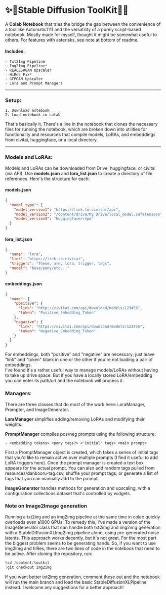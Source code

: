 # ✨🔮Stable Diffusion ToolKit🔮✨


A **Colab Notebook** that tries the bridge the gap between the convenience of a tool like Automatic1111 and the versatility of a purely script-based notebook. Mostly made for myself, thought it might be somewhat useful to others. For features with asterisks, see note at bottom of readme.

#### Includes:
	- Txt2Img Pipeline
	- Img2Img Pipeline* 
	- REALESRGAN Upscaler
	- HiRes Fix*
	- GFPGAN Upscaler
	- Lora and Prompt Managers
---

### Setup:

	1. Download notebook
	2. Load notebook in colab

That's basically it. There's a line in the notebook that clones the necessary files for running the notebook, which are broken down into utilities for functionality and resources that compile models, LoRAs, and embeddings from civitai, huggingface, or a local directory. 

---

### Models and LoRAs:

Models and LoRAs can be downloaded from Drive, huggingface, or civitai (via API). Use **models.json** and **lora_list.json** to create a directory of file references. Here's the structure for each:

#### models.json

```json
{
  "model_type": {
    "model_version1": "https://link.to.civitai/api",
    "model_version2": "/content/drive/My Drive/local_model.safetensors",
    "model_version3": "huggingface/repo"
  }
}
```

#### lora_list.json

```json
{
  "name": "lora",
  "link": "https://link.to.civitai",
  "triggers": "These, are, lora, trigger, tags",
  "model": "base/pony/etc..."
}
```

#### embeddings.json

```json
{
  "name": {
    "positive": {
      "link": "http://civitai.com/api/download/models/123456",
      "token": "Positive_Embedding_Token"
    },
    "negative": {
      "link": "https://civitai.com/api/download/models/123456",
      "token": "Negative_Embedding_Token"
    }
  }
}
```
For embeddings, both "positive" and "negative" are necessary; just leave "link" and "token" blank in one or the other if you're not loading a pair of embeddings.   
I've found it's a rather useful way to manage models/LoRAs without having to take up drive space. But if you have a locally stored LoRA/embedding you can enter its path/url and the notebook will process it.

### Managers:

There are three classes that do most of the work here: LoraManager, Prompter, and ImageGenerator. 

**LoraManager** simplifies adding/removing LoRAs and modifying their weights.

**PromptManager** compiles pos/neg prompts using the following structure:

	- <embedding tokens> <pony tags?> <'initial' tags> <main prompt>
First a PromptManager object is created, which takes a series of initial tags that you'd like to remain active over multiple prompts (I find it useful to add LoRA triggers here). Once the prompt manager is created a text box appears for the actual prompt. You can also add random tags pulled from resources/danbooru-tag.csv, shuffle your prompt tags, or generate a list of tags that you can manually add to the prompt.  

**ImageGenerator** handles methods for generation and upscaling, with a configuration collections.dataset that's controlled by widgets. 

### Note on Image2Image generation

Running a txt2ing and an img2img pipeline at the same time in colab quickly overloads even a1000 GPUs. To remedy this, I've made a version of the ImageGenerator class that can handle both txt2img and img2img generation with a StableDiffusionXLImg2Img pipeline alone, using pre-generated noise latents. This approach works decently, but it's not great. For the most part the biggest problem seems to be generating hands.
So, if you want to use img2img and hiRes, there are two lines of code in the notebook that need to be active. After cloning the repository, run:

```python
%cd /content/toolkit
!git checkout img2img
```

If you want better txt2img generation, comment these out and the notebook will run the main branch and load the basic StableDiffusionXLPipeline instead. I welcome any suggestions for a better approach!
